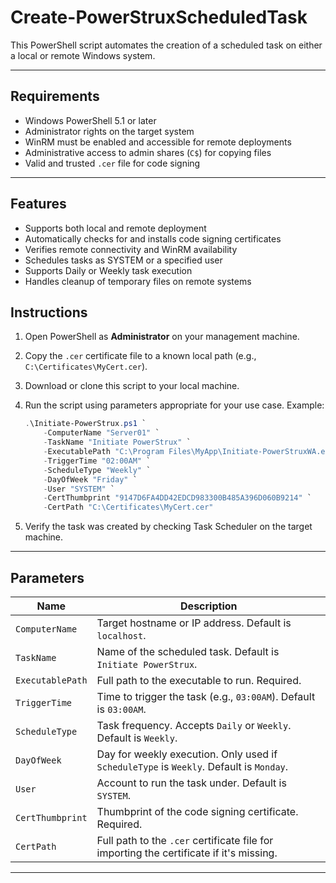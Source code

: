 # Create-PowerStruxScheduledTask
This PowerShell script automates the creation of a scheduled task on either a local or remote Windows system.

---

## Requirements

- Windows PowerShell 5.1 or later
- Administrator rights on the target system
- WinRM must be enabled and accessible for remote deployments
- Administrative access to admin shares (`C$`) for copying files
- Valid and trusted `.cer` file for code signing

---

## Features

- Supports both local and remote deployment
- Automatically checks for and installs code signing certificates
- Verifies remote connectivity and WinRM availability
- Schedules tasks as SYSTEM or a specified user
- Supports Daily or Weekly task execution
- Handles cleanup of temporary files on remote systems

## Instructions

1. Open PowerShell as **Administrator** on your management machine.
2. Copy the `.cer` certificate file to a known local path (e.g., `C:\Certificates\MyCert.cer`).
3. Download or clone this script to your local machine.
4. Run the script using parameters appropriate for your use case. Example:

   ```powershell
   .\Initiate-PowerStrux.ps1 `
       -ComputerName "Server01" `
       -TaskName "Initiate PowerStrux" `
       -ExecutablePath "C:\Program Files\MyApp\Initiate-PowerStruxWA.exe" `
       -TriggerTime "02:00AM" `
       -ScheduleType "Weekly" `
       -DayOfWeek "Friday" `
       -User "SYSTEM" `
       -CertThumbprint "9147D6FA4DD42EDCD983300B485A396D060B9214" `
       -CertPath "C:\Certificates\MyCert.cer"
   ```

6. Verify the task was created by checking Task Scheduler on the target machine.

---

## Parameters

| Name             | Description |
|------------------|-------------|
| `ComputerName`    | Target hostname or IP address. Default is `localhost`. |
| `TaskName`        | Name of the scheduled task. Default is `Initiate PowerStrux`. |
| `ExecutablePath`  | Full path to the executable to run. Required. |
| `TriggerTime`     | Time to trigger the task (e.g., `03:00AM`). Default is `03:00AM`. |
| `ScheduleType`    | Task frequency. Accepts `Daily` or `Weekly`. Default is `Weekly`. |
| `DayOfWeek`       | Day for weekly execution. Only used if `ScheduleType` is `Weekly`. Default is `Monday`. |
| `User`            | Account to run the task under. Default is `SYSTEM`. |
| `CertThumbprint`  | Thumbprint of the code signing certificate. Required. |
| `CertPath`        | Full path to the `.cer` certificate file for importing the certificate if it's missing. |

---
